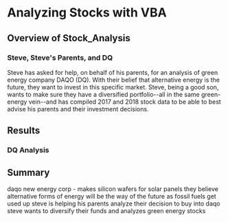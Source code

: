 # Analyzing Stocks with VBA
## Overview of Stock_Analysis
### Steve, Steve's Parents, and DQ
Steve has asked for help, on behalf of his parents, for an analysis of green energy company DAQO (DQ). With their belief that alternative energy is the future, they want to invest in this specific market. Steve, being a good son, wants to make sure they have a diversified portfolio--all in the same green-energy vein--and has compiled 2017 and 2018 stock data to be able to best advise his parents and their investment decisions.
## Results
### DQ Analysis

## Summary
daqo new energy corp - makes silicon wafers for solar panels
they believe alternative forms of energy will be the way of the future as fossil fuels get used up
steve is helping his parents analyze their decision to buy into daqo
steve wants to diversify their funds and analyzes green energy stocks
